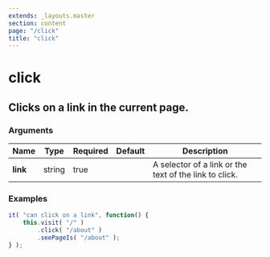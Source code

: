 ```yaml
---
extends: _layouts.master
section: content
page: "/click"
title: "click"
---
```

        
<h1 class="title is-1">click</h1>
<h2 class="subtitle is-4">
    Clicks on a link in the current page.
</h2>

<h3 class="subtitle is-5">Arguments</h3>
<table class="table">
    <thead>
        <tr>
            <th>Name</th>
            <th>Type</th>
            <th>Required</th>
            <th>Default</th>
            <th>Description</th>
        </tr>
    </thead>
    <tbody>
        <tr>
            <td class="title is-5"><strong>link</strong></td>
            <td class="title is-5">string</td>
            <td class="title is-5">true</td>
            <td class="title is-5"></td>
            <td class="title is-5">A selector of a link or the text of the link to click.</td>
        </tr>
    </tbody>
</table>

<h3 class="subtitle is-5">Examples</h3>

```js
it( "can click on a link", function() {
    this.visit( "/" )
        .click( "/about" )
        .seePageIs( "/about" );
} );
```